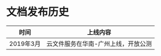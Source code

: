 # 文档发布历史   

| 时间       | 上线内容                                           |
| ---------- | -------------------------------------------------- |
| 2019年3月  | 云文件服务在华南-广州上线，开放公测                |

